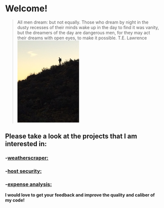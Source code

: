 # Welcome!

>All men dream: but not equally. 
>Those who dream by night in the dusty recesses of their minds wake up in the day to find it was vanity, 
>but the dreamers of the day are dangerous men, for they may act their dreams with open eyes, to make it possible. 
>T.E. Lawrence
![Image of Hunter](/images/hunter.jpg)

## Please take a look at the projects that I am interested in:
###   -[weatherscraper:](https://github.com/skipmcgee/weatherscraper)
###   -[host security:](https://github.com/skipmcgee/host_security)
###   -[expense analysis:](https://github.com/skipmcgee/expense_impact)

**I would love to get your feedback and improve the quality and caliber of my code!**
